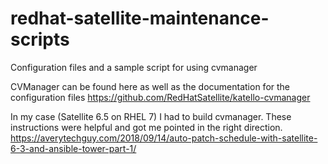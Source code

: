 # redhat-satellite-maintenance-scripts
Configuration files and a sample script for using cvmanager

CVManager can be found here as well as the documentation for the configuration files
https://github.com/RedHatSatellite/katello-cvmanager

In my case (Satellite 6.5 on RHEL 7) I had to build cvmanager. These instructions were helpful and got me pointed in the right direction.
https://averytechguy.com/2018/09/14/auto-patch-schedule-with-satellite-6-3-and-ansible-tower-part-1/
